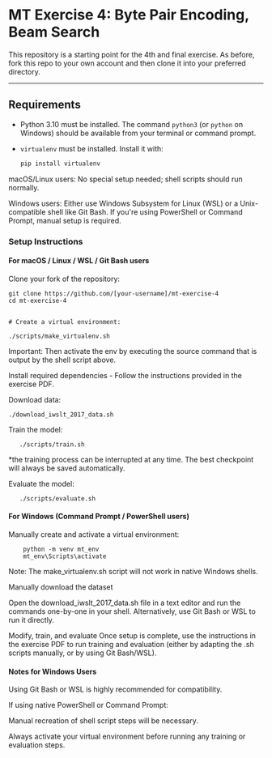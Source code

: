 # MT Exercise 4: Byte Pair Encoding, Beam Search

This repository is a starting point for the 4th and final exercise. As before, fork this repo to your own account and then clone it into your preferred directory.

---

## Requirements

- Python 3.10 must be installed. The command `python3` (or `python` on Windows) should be available from your terminal or command prompt.
- `virtualenv` must be installed. Install it with:

  ```bash
  pip install virtualenv

macOS/Linux users: No special setup needed; shell scripts should run normally.

Windows users: Either use Windows Subsystem for Linux (WSL) or a Unix-compatible shell like Git Bash.
If you're using PowerShell or Command Prompt, manual setup is required.

### Setup Instructions

#### For macOS / Linux / WSL / Git Bash users

Clone your fork of the repository:
   ```
   git clone https://github.com/[your-username]/mt-exercise-4
   cd mt-exercise-4 


# Create a virtual environment:
   ```
    ./scripts/make_virtualenv.sh

Important: Then activate the env by executing the source command that is output by the shell script above.

Install required dependencies - Follow the instructions provided in the exercise PDF.

Download data:

    ./download_iwslt_2017_data.sh


Train the model:

       ./scripts/train.sh

*the training process can be interrupted at any time. The best checkpoint will always be saved automatically.

Evaluate the model:

       ./scripts/evaluate.sh

#### For Windows (Command Prompt / PowerShell users)
Manually create and activate a virtual environment:

        python -m venv mt_env
        mt_env\Scripts\activate

Note: The make_virtualenv.sh script will not work in native Windows shells.

Manually download the dataset

Open the download_iwslt_2017_data.sh file in a text editor and run the commands one-by-one in your shell.
Alternatively, use Git Bash or WSL to run it directly.

Modify, train, and evaluate
Once setup is complete, use the instructions in the exercise PDF to run training and evaluation (either by adapting the .sh scripts manually, or by using Git Bash/WSL).

#### Notes for Windows Users

  Using Git Bash or WSL is highly recommended for compatibility.

  If using native PowerShell or Command Prompt:

  Manual recreation of shell script steps will be necessary.

  Always activate your virtual environment before running any training or evaluation steps.

